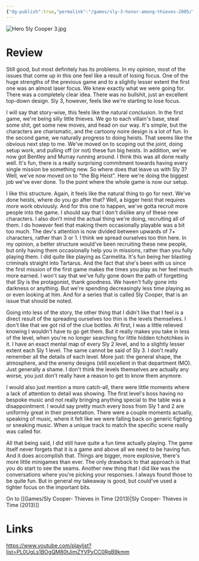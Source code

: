 ```yaml
---
{"dg-publish":true,"permalink":"/games/sly-3-honor-among-thieves-2005/","tags":["games","streamed"],"created":"2024-11-10","updated":"2025-09-04"}
---
```



![Hero Sly Cooper 3.jpg](/img/user/Attachments/Hero%20Sly%20Cooper%203.jpg)

# Review

Still good, but most definitely has its problems. In my opinion, most of the issues that come up in this one feel like a result of losing focus. One of the huge strengths of the previous game and to a slightly lesser extent the first one was an almost laser focus. We knew exactly what we were going for. There was a completely clear idea. There was no bullshit, just an excellent top-down design. Sly 3, however, feels like we're starting to lose focus.

I will say that story-wise, this feels like the natural conclusion. In the first game, we're being silly little thieves. We go to each villain's base, steal some shit, get some new moves, and head on our way. It's simple, but the characters are charismatic, and the cartoony noire design is a lot of fun. In the second game, we naturally progress to doing heists. That seems like the obvious next step to me. We've moved on to scoping out the joint, doing setup work, and pulling off (or not) these fun big heists. In addition, we've now got Bentley and Murray running around. I think this was all done really well. It's fun, there is a really surprising commitment towards having every single mission be something new. So where does that leave us with Sly 3? Well, we've now moved on to "the Big Heist". Here we're doing the biggest job we've ever done. To the point where the whole game is now our setup.

I like this structure. Again, it feels like the natural thing to go for next. We've done heists, where do you go after that? Well, a bigger heist that requires more work obviously. And for this one to happen, we've gotta recruit more people into the game. I should say that I don't dislike any of these new characters. I also don't mind the actual thing we're doing, recruiting all of them. I do however feel that making them occasionally playable was a bit too much. The dev's attention is now divided between upwards of 7+ characters, rather than 3 or 1. I think we spread ourselves too thin here. In my opinion, a better structure would've been recruiting these new people, but only having them occasionally help you in missions, rather than you fully playing them. I did quite like playing as Carmelita. It's fun being her blasting criminals straight into Tartarus. And the fact that she's been with us since the first mission of the first game makes the times you play as her feel much more earned. I won't say that we've fully gone down the path of forgetting that Sly is the protagonist, thank goodness. We haven't fully gone into darkness or anything. But we're spending decreasingly less time playing as or even looking at him. And for a series that is called Sly Cooper, that is an issue that should be noted.

Going into less of the story, the other thing that I didn't like that I feel is a direct result of the spreading ourselves too thin is the levels themselves. I don't like that we got rid of the clue bottles. At first, I was a little relieved knowing I wouldn't have to go get them. But it really makes you take in less of the level, when you're no longer searching for little hidden tchotchkes in it. I have an exact mental map of every Sly 2 level, and to a slightly lesser extent each Sly 1 level. The same cannot be said of Sly 3. I don't really remember all the details of each level. More just: the general shape, the atmosphere, and the enemy designs (still excellent in that department IMO). Just generally a shame. I don't think the levels themselves are actually any worse, you just don't really have a reason to get to know them anymore.

I would also just mention a more catch-all, there were little moments where a lack of attention to detail was showing. The first level's boss having no bespoke music and not really bringing anything special to the table was a disappointment. I would say pretty much every boss from Sly 1 and 2 are uniformly great in their presentation. There were a couple moments actually, speaking of music, where it felt like we were falling back on generic fighting or sneaking music. When a unique track to match the specific scene really was called for.

All that being said, I did still have quite a fun time actually playing. The game itself never forgets that it is a game and above all we need to be having fun. And it does accomplish that. Things are bigger, more explosive, there's more little minigames than ever. The only drawback to that approach is that you do start to see the seams. Another new thing that I did like was the conversations where you're picking your responses. I always found those to be quite fun. But in general my takeaway is good, but could've used a tighter focus on the important bits.

On to [[Games/Sly Cooper- Thieves in Time (2013)\|Sly Cooper- Thieves in Time (2013)]]

# Links

https://www.youtube.com/playlist?list=PL0UgLs1BOgQM80tJjmZYVPyCC0RgB9kmm
